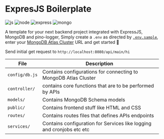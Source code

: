# ExpresJS Boilerplate
![js](https://img.shields.io/badge/JavaScript-F7DF1E?style=for-the-badge&logo=javascript&logoColor=black) ![node](https://img.shields.io/badge/Node.js-43853D?style=for-the-badge&logo=node.js&logoColor=white)
![express](https://img.shields.io/badge/Express.js-404D59?style=for-the-badge)
![mongo](https://img.shields.io/badge/MongoDB-4EA94B?style=for-the-badge&logo=mongodb&logoColor=white)

A template for your next backend project integrated with ExpressJS, MongoDB and pino-logger, Simply create a `.env` as directed by [`.env.sample`](https://github.com/uzair-ali10/express-boilerplate/blob/master/.env.sample), enter your [MongoDB Atlas Cluster](https://www.mongodb.com/cloud/atlas) URL and get started 🚀

Send initial get request to `http://localhost:8080/api/main/hi`

| File           	| Description                                                           	|
|----------------	|-----------------------------------------------------------------------	|
| `config/db.js` 	| Contains configurations for connecting to MongoDB Atlas Cluster       	|
| `controller/`  	| contains core functions that are to be performed by APIs              	|
| `models/`      	| Contains MongoDB Schema models                                        	|
| `public/`      	| Contains frontend stuff like HTML and CSS                             	|
| `routes/`      	| Contains routes files that defines APIs endpoints                     	|
| `services/`    	| Contains configuration for Services like logging and cronjobs etc etc 	|